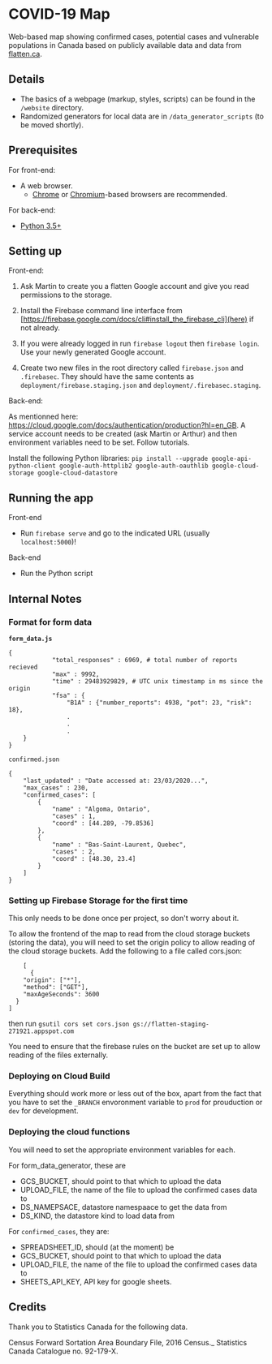 # COVID-19 Map

Web-based map showing confirmed cases, potential cases and vulnerable populations in Canada based on publicly available data and data from [flatten.ca](flatten.ca).

## Details

- The basics of a webpage (markup, styles, scripts) can be found in the `/website` directory.
- Randomized generators for local data are in `/data_generator_scripts` (to be moved shortly).

## Prerequisites

For front-end:
- A web browser.
  - [Chrome](https://www.google.com/chrome) or [Chromium](https://www.chromium.org)-based browsers are recommended.

For back-end:
- [Python 3.5+](https://www.python.org/)

## Setting up

Front-end:

1. Ask Martin to create you a flatten Google account and give you read permissions to the storage.

2. Install the Firebase command line interface from [https://firebase.google.com/docs/cli#install_the_firebase_cli](here) if not already.

3. If you were already logged in run `firebase logout` then `firebase login`. Use your newly generated Google account.

4. Create two new files in the root directory called `firebase.json` and `.firebasec`. They should have the same contents as `deployment/firebase.staging.json` and `deployment/.firebasec.staging`.

Back-end:

As mentionned here: https://cloud.google.com/docs/authentication/production?hl=en_GB. A service account needs to be created (ask Martin or Arthur) and then environment variables need to be set. Follow tutorials.

Install the following Python libraries: `pip install --upgrade google-api-python-client google-auth-httplib2 google-auth-oauthlib google-cloud-storage google-cloud-datastore`

## Running the app

Front-end

- Run `firebase serve` and go to the indicated URL (usually `localhost:5000`)!

Back-end

- Run the Python script

## Internal Notes

### Format for form data

**`form_data.js`**

```
{
            "total_responses" : 6969, # total number of reports recieved
            "max" : 9992,
            "time" : 29483929829, # UTC unix timestamp in ms since the origin
            "fsa" : {
                "B1A" : {"number_reports": 4938, "pot": 23, "risk": 18},
                .
                .
                .
    }
} 
```
`confirmed.json`

```
{
    "last_updated" : "Date accessed at: 23/03/2020...",
    "max_cases" : 230,
    "confirmed_cases": [
        {
            "name" : "Algoma, Ontario",
            "cases" : 1,
            "coord" : [44.289, -79.8536]
        },
        {
            "name" : "Bas-Saint-Laurent, Quebec",
            "cases" : 2,
            "coord" : [48.30, 23.4]
        }
    ]
}
```


### Setting up Firebase Storage for the first time

This only needs to be done once per project, so don't worry about it.

To allow the frontend of the map to read from the cloud storage buckets (storing the data), you will need to set the origin policy to allow reading of the cloud storage buckets. Add the following to a file called cors.json:
```
    [
      {
    "origin": ["*"],
    "method": ["GET"],
    "maxAgeSeconds": 3600
  }
]
```
then run 
```gsutil cors set cors.json gs://flatten-staging-271921.appspot.com```

You need to ensure that the firebase rules on the bucket are set up to allow reading of the files externally.


### Deploying on Cloud Build

Everything should work more or less out of the box, apart from the fact that you have to set the `_BRANCH` envoronment variable to `prod` for prouduction or `dev` for development.


### Deploying the cloud functions

You will need to set the appropriate environment variables for each.

For form_data_generator, these are
* GCS_BUCKET, should point to that which to upload the data
* UPLOAD_FILE, the name of the file to upload the confirmed cases data to
* DS_NAMEPSACE, datastore namespaace to get the data from
* DS_KIND, the datastore kind to load data from

For `confirmed_cases`, they are:
* SPREADSHEET_ID, should (at the moment) be 
* GCS_BUCKET, should point to that which to upload the data
* UPLOAD_FILE, the name of the file to upload the confirmed cases data to
* SHEETS_API_KEY, API key for google sheets.

## Credits

Thank you to Statistics Canada for the following data.

Census Forward Sortation Area Boundary File, 2016 Census._ Statistics Canada Catalogue no. 92-179-X.
